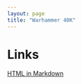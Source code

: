 ```yaml
---
layout: page
title: "Warhammer 40K"
---
```


# Links
[HTML in Markdown](https://talk.jekyllrb.com/t/html-in-markdown/4585/4)